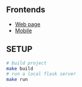 ## Frontends
- [Web page](https://github.com/mr2wei/hackgt11-ehs-webview)
- [Mobile](https://github.com/shiloh4/medical_adherence) 

## SETUP
```bash
# build project
make build
# run a local flask server
make run
```
